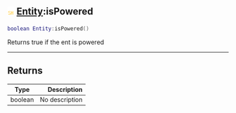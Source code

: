 ## ![shared](../../.gitbook/assets/shared.png) [Entity](entity):isPowered

```lua
boolean Entity:isPowered()
```

Returns true if the ent is powered

------
## Returns

| Type   | Description |
| ------ | ----------: |
| boolean | No description |

